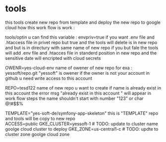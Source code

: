# tools
this tools create new repo from template and deploy the new repo to google cloud
how this work flow is work :

tools/optin u can find this variable :
envpriv=true
if you want .env file and .htaccess file in privet repo but true and the tools will delete is in new repo and but is in directury with same name of new repo 
if you but fale the tools will add .env file and .htacces file in standerd position in new repo and the sensitive date will encripted with cloud secrets

OWENR=yes-cloud-env
name of owener of new repo for exa : yessoft/repo.git "yessoft" is owener
if the owner is not your account in github  u need write access to this account

REPO=tesd122
name of new repo u want to create 
if name is already exist in this account the error msg "already exist in this account " will appear in work flow steps 
the name shouldn't start with number "123" or char @!#$$% 

TEMPLATE="yes-soft-de/symfony-app-skeleton"
this is "TEMPLATE" repo and tools will be copy to new repo   
ACCESS=public
GKE_CLUSTER=yessoft-1    # TODO: update to cluster name
goolge cloud cluster to deploy 
GKE_ZONE=us-central1-c   # TODO: updte to cluster zone
goolge cloud zone



